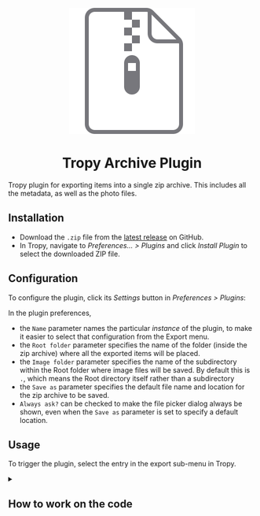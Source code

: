 <p align="center"><img src="icon.svg"></p>

<h1 align="center">Tropy Archive Plugin</h1>

Tropy plugin for exporting items into a single zip archive.
This includes all the metadata, as well as the photo files.

## Installation

- Download the `.zip` file from the [latest release](https://github.com/tropy/tropy-plugin-archive/releases.latest) on GitHub.
- In Tropy, navigate to _Preferences… > Plugins_
  and click _Install Plugin_ to select the downloaded ZIP file.

## Configuration

To configure the plugin, click its _Settings_ button in _Preferences > Plugins_:

In the plugin preferences,

- the `Name` parameter names the particular _instance_ of the plugin,
to make it easier to select that configuration from the Export menu.
- the `Root folder` parameter specifies the name of the folder
(inside the zip archive) where all the exported items will be placed.
- the `Image folder` parameter specifies the name of the subdirectory within the Root folder where image files will be saved.
By default this is `.`,
which means the Root directory itself rather than a subdirectory
- the `Save as` parameter specifies the default file name and location for the zip archive to be saved.
- `Always ask?` can be checked to make the file picker dialog always be shown,
even when the `Save as` parameter is set to specify a default location.

## Usage

To trigger the plugin, select the entry in the export sub-menu in Tropy.

<details>
  <summary>
    <h2>How to work on the code</h2>
  </summary>

### Developing and debugging

For development,
we suggest to symlink your project into your `<userData>/plugins/tropy-plugin-archive` directory,
specifically the `index.js` and `package.json` files from the root of your plugin repository.
Generate `index.js` using Rollup with the command `npm run watch`
for live updates to the file while you are developing.

You will be able to see the output of `console.log()` statements in DevTools,
as well as access information from Tropy's state
by typing `tropy.state()` at the console.

You can also include `debugger` in your code,
and execution will pause,
allowing you to inspect the scope.

Alternatively, you can use Tropy's logger,
which is passed into your plugin via the `context` parameter.
Use `this.context.logger('message')` to write to the _tropy.log_ file in the Tropy logs folder.

### Testing

`npm run test` will run a basic smoke test in the electron renderer.

### Releasing and Distributing

When you are ready to share the plugin with other users,
create a tag in your git repository and push it to GitHub,
for example

```sh
git tag v1.0.0
git push origin v1.0.0
```

The `release.yml` workflow provided with this template will create a release in GitHub,
consisting of a zip file with your plugin's name and version number,
and source code archives.
Users should download the named zip file,
not the source code archives -
these are added to a release automatically for debugging purposes.

When you have a release ready to distribute,
you can edit the release in GitHub to write some release notes and remove the `pre-release` flag.
The release will then be shown to users as the "latest" release on the repository's homepage.

</details>
